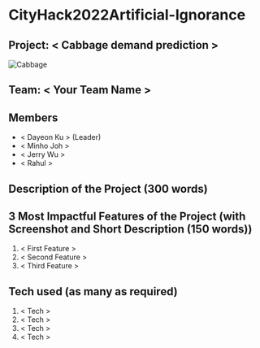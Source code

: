 # CityHack2022Artificial-Ignorance
## Project: < Cabbage demand prediction >
![Cabbage](app_screenshot.png)

## Team: < Your Team Name >
## Members
- < Dayeon Ku > (Leader)
- < Minho Joh >
- < Jerry Wu >
- < Rahul >

## Description of the Project (300 words)

## 3 Most Impactful Features of the Project (with Screenshot and Short Description (150 words))
1. < First Feature >
2. < Second Feature >
3. < Third Feature >

## Tech used (as many as required)
1. < Tech >
2. < Tech >
3. < Tech >
4. < Tech >

